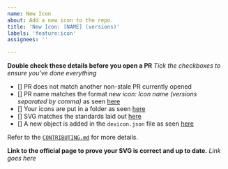 ```yaml
---
name: New Icon
about: Add a new icon to the repo.
title: 'New Icon: [NAME] (versions)'
labels: 'feature:icon'
assignees: ''

---
```


**Double check these details before you open a PR**
*Tick the checkboxes to ensure you've done everything*
- [] PR does not match another non-stale PR currently opened
- [] PR name matches the format *new icon: <i>Icon name</i> (<i>versions separated by comma</i>)* as seen [here](https://github.com/devicons/devicon/blob/develop/CONTRIBUTING.md#overview)
- [] Your icons are put in a folder as seen [here](https://github.com/devicons/devicon/blob/develop/CONTRIBUTING.md#organizational-guidelines)
- [] SVG matches the standards laid out [here](https://github.com/devicons/devicon/blob/develop/CONTRIBUTING.md#svgStandards)
- [] A new object is added in the `devicon.json` file as seen [here](https://github.com/devicons/devicon/blob/develop/CONTRIBUTING.md#-updating-the-deviconjson-)

Refer to the [`CONTRIBUTING.md`](https://github.com/devicons/devicon/blob/develop/CONTRIBUTING.md#contributing-to-devicon) for more details.


**Link to the official page to prove your SVG is correct and up to date.**
*Link goes here*
